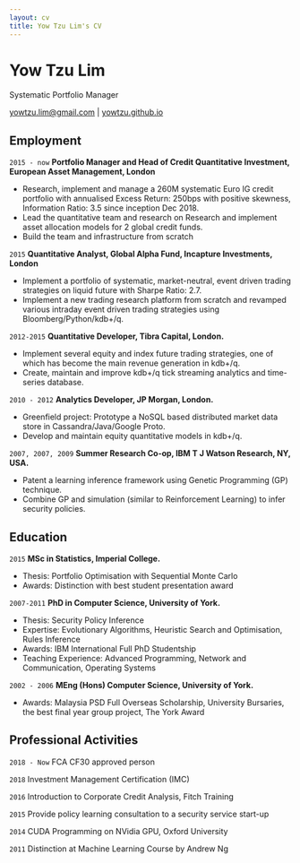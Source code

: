 ```yaml
---
layout: cv
title: Yow Tzu Lim's CV
---
```

# Yow Tzu Lim
Systematic Portfolio Manager
<div id="webaddress">
<a href="yowtzu.lim@gmail.com">yowtzu.lim@gmail.com</a>
| <a href="http://yowtzu.github.io">yowtzu.github.io</a>
</div>

## Employment
`2015 - now`
__Portfolio Manager and Head of Credit Quantitative Investment, European Asset Management, London__
- Research, implement and manage a 260M systematic Euro IG credit portfolio with annualised Excess Return: 250bps with positive skewness, Information Ratio: 3.5 since inception Dec 2018.
- Lead the quantitative team and research on Research and implement asset allocation models for 2 global credit funds.
- Build the team and infrastructure from scratch 

`2015`
__Quantitative Analyst, Global Alpha Fund, Incapture Investments, London__
- Implement a portfolio of systematic, market-neutral, event driven trading strategies on liquid future with Sharpe Ratio: 2.7.
- Implement a new trading research platform from scratch and revamped various intraday event driven trading strategies using Bloomberg/Python/kdb+/q.

`2012-2015`
__Quantitative Developer, Tibra Capital, London.__
- Implement several equity and index future trading strategies, one of which has become the main revenue generation in kdb+/q.
- Create, maintain and improve kdb+/q tick streaming analytics and time-series database.

`2010 - 2012`
__Analytics Developer, JP Morgan, London.__
- Greenfield project: Prototype a NoSQL based distributed market data store in Cassandra/Java/Google Proto.
- Develop and maintain equity quantitative models in kdb+/q.

`2007, 2007, 2009`
__Summer Research Co-op, IBM T J Watson Research, NY, USA.__
- Patent a learning inference framework using Genetic Programming (GP) technique.
- Combine GP and simulation (similar to Reinforcement Learning) to infer security policies.

## Education
`2015`
__MSc in Statistics, Imperial College.__
- Thesis: Portfolio Optimisation with Sequential Monte Carlo
- Awards: Distinction with best student presentation award
  
`2007-2011`
__PhD in Computer Science, University of York.__
- Thesis: Security Policy Inference
- Expertise: Evolutionary Algorithms, Heuristic Search and Optimisation, Rules Inference
- Awards: IBM International Full PhD Studentship
- Teaching Experience: Advanced Programming, Network and Communication, Operating Systems

`2002 - 2006`
__MEng (Hons) Computer Science, University of York.__
- Awards: Malaysia PSD Full Overseas Scholarship, University Bursaries, the best final year group project, The York Award

## Professional Activities
`2018 - Now`
FCA CF30 approved person

`2018`
Investment Management Certification (IMC)

`2016`
Introduction to Corporate Credit Analysis, Fitch Training

`2015`
Provide policy learning consultation to a security service start-up

`2014`
CUDA Programming on NVidia GPU, Oxford University

`2011`
Distinction at Machine Learning Course by Andrew Ng


<!-- ### Footer

Last updated: JAN 2021 -->


